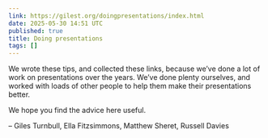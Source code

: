 ```yaml
---
link: https://gilest.org/doingpresentations/index.html
date: 2025-05-30 14:51 UTC
published: true
title: Doing presentations
tags: []
---
```


We wrote these tips, and collected these links, because we’ve done a lot of work on presentations over the years. We’ve done plenty ourselves, and worked with loads of other people to help them make their presentations better.

We hope you find the advice here useful.

– Giles Turnbull, Ella Fitzsimmons, Matthew Sheret, Russell Davies
